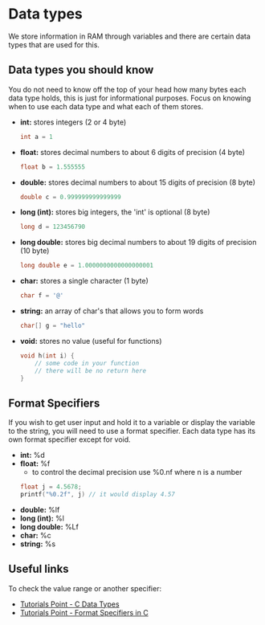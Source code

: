 # Data types

We store information in RAM through variables and there are certain data types that are used for this.

## Data types you should know

You do not need to know off the top of your head how many bytes each data type holds, this is just for informational purposes. Focus on knowing when to use each data type and what each of them stores.

- **int:** stores integers (2 or 4 byte)
    ```c
    int a = 1
    ```
- **float:** stores decimal numbers to about 6 digits of precision (4 byte)
    ```c
    float b = 1.555555
    ```
- **double:** stores decimal numbers to about 15 digits of precision (8 byte)
    ```c
    double c = 0.999999999999999
    ```
- **long (int):** stores big integers, the 'int' is optional (8 byte)
    ```c
    long d = 123456790
    ```
- **long double:** stores big decimal numbers to about 19 digits of precision (10 byte)
    ```c
    long double e = 1.0000000000000000001
    ```
- **char:** stores a single character (1 byte)
    ```c
    char f = '@'
    ```
- **string:** an array of char's that allows you to form words
    ```c
    char[] g = "hello"
    ```
- **void:** stores no value (useful for functions)
    ```c
    void h(int i) {
        // some code in your function
        // there will be no return here
    }
    ```

## Format Specifiers
If you wish to get user input and hold it to a variable or display the variable to the string, you will need to use a format specifier. Each data type has its own format specifier except for void.

- **int:** %d
- **float:** %f
    - to control the decimal precision use %0.nf where n is a number
    ```c
    float j = 4.5678;
    printf("%0.2f", j) // it would display 4.57
    ```
- **double:** %lf
- **long (int):** %l
- **long double:** %Lf
- **char:** %c
- **string:** %s


## Useful links
To check the value range or another specifier:
- [Tutorials Point - C Data Types](https://www.tutorialspoint.com/cprogramming/c_data_types.htm)
- [Tutorials Point - Format Specifiers in C](https://www.tutorialspoint.com/format-specifiers-in-c)
